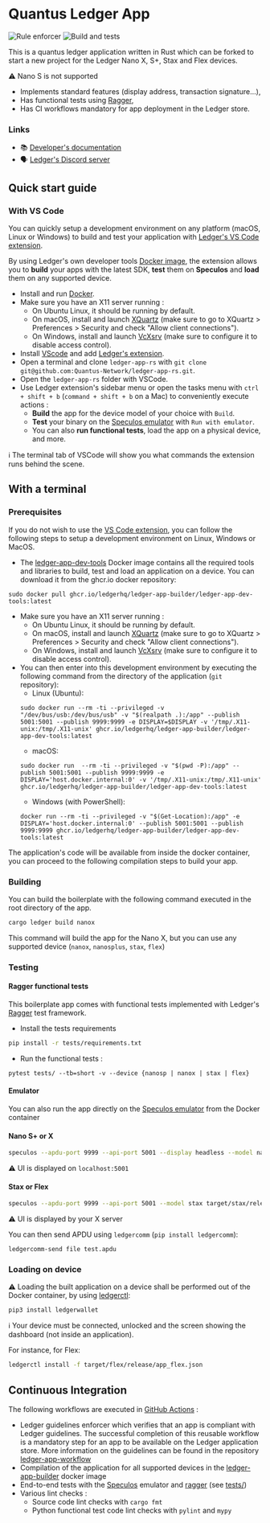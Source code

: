 # Quantus Ledger App

![Rule enforcer](https://github.com/LedgerHQ/ledger-app-rs/actions/workflows/guidelines_enforcer.yml/badge.svg) ![Build and tests](https://github.com/LedgerHQ/ledger-app-rs/actions/workflows/build_and_functional_tests.yml/badge.svg)

This is a quantus ledger application written in Rust which can be forked to start a new project for the Ledger Nano X, S+, Stax and Flex devices.

:warning: Nano S is not supported

* Implements standard features (display address, transaction signature...),
* Has functional tests using [Ragger](https://github.com/Quantus-Network/ragger),
* Has CI workflows mandatory for app deployment in the Ledger store.

### Links

* 📚 [Developer's documentation](https://developers.ledger.com/)<br/>
* 🗣️ [Ledger's Discord server](https://discord.gg/Ledger)

## Quick start guide

### With VS Code

You can quickly setup a development environment on any platform (macOS, Linux or Windows) to build and test your application with [Ledger's VS Code extension](https://marketplace.visualstudio.com/items?itemName=LedgerHQ.ledger-dev-tools).

By using Ledger's own developer tools [Docker image](https://github.com/LedgerHQ/ledger-app-builder/pkgs/container/ledger-app-builder%2Fledger-app-dev-tools), the extension allows you to **build** your apps with the latest SDK, **test** them on **Speculos** and **load** them on any supported device.

* Install and run [Docker](https://www.docker.com/products/docker-desktop/).
* Make sure you have an X11 server running :
  * On Ubuntu Linux, it should be running by default.
  * On macOS, install and launch [XQuartz](https://www.xquartz.org/) (make sure to go to XQuartz > Preferences > Security and check "Allow client connections").
  * On Windows, install and launch [VcXsrv](https://sourceforge.net/projects/vcxsrv/) (make sure to configure it to disable access control).
* Install [VScode](https://code.visualstudio.com/download) and add [Ledger's extension](https://marketplace.visualstudio.com/items?itemName=LedgerHQ.ledger-dev-tools).
* Open a terminal and clone `ledger-app-rs` with `git clone git@github.com:Quantus-Network/ledger-app-rs.git`.
* Open the `ledger-app-rs` folder with VSCode.
* Use Ledger extension's sidebar menu or open the tasks menu with `ctrl + shift + b` (`command + shift + b` on a Mac) to conveniently execute actions :
  * **Build** the app for the device model of your choice with `Build`.
  * **Test** your binary on the [Speculos emulator](https://github.com/LedgerHQ/speculos) with `Run with emulator`.
  * You can also **run functional tests**, load the app on a physical device, and more.

ℹ️ The terminal tab of VSCode will show you what commands the extension runs behind the scene.

## With a terminal

### Prerequisites

If you do not wish to use the [VS Code extension](#with-vs-code), you can follow the following steps to setup a development environment on Linux, Windows or MacOS.

* The [ledger-app-dev-tools](https://github.com/LedgerHQ/ledger-app-builder/pkgs/container/ledger-app-builder%2Fledger-app-dev-tools) Docker image contains all the required tools and libraries to build, test and load an application on a device. You can download it from the ghcr.io docker repository:
```shell
sudo docker pull ghcr.io/ledgerhq/ledger-app-builder/ledger-app-dev-tools:latest
```
* Make sure you have an X11 server running :
  * On Ubuntu Linux, it should be running by default.
  * On macOS, install and launch [XQuartz](https://www.xquartz.org/) (make sure to go to XQuartz > Preferences > Security and check "Allow client connections").
  * On Windows, install and launch [VcXsrv](https://sourceforge.net/projects/vcxsrv/) (make sure to configure it to disable access control).
* You can then enter into this development environment by executing the following command from the directory of the application (`git` repository):
  * Linux (Ubuntu): 
  ```shell
  sudo docker run --rm -ti --privileged -v "/dev/bus/usb:/dev/bus/usb" -v "$(realpath .):/app" --publish 5001:5001 --publish 9999:9999 -e DISPLAY=$DISPLAY -v '/tmp/.X11-unix:/tmp/.X11-unix' ghcr.io/ledgerhq/ledger-app-builder/ledger-app-dev-tools:latest
  ```
  * macOS:
  ```shell
  sudo docker run  --rm -ti --privileged -v "$(pwd -P):/app" --publish 5001:5001 --publish 9999:9999 -e DISPLAY='host.docker.internal:0' -v '/tmp/.X11-unix:/tmp/.X11-unix' ghcr.io/ledgerhq/ledger-app-builder/ledger-app-dev-tools:latest
  ```
  * Windows (with PowerShell):
  ```shell
  docker run --rm -ti --privileged -v "$(Get-Location):/app" -e DISPLAY='host.docker.internal:0' --publish 5001:5001 --publish 9999:9999 ghcr.io/ledgerhq/ledger-app-builder/ledger-app-dev-tools:latest
  ```

The application's code will be available from inside the docker container, you can proceed to the following compilation steps to build your app.

### Building

You can build the boilerplate with the following command executed in the root directory of the app.
```bash
cargo ledger build nanox
```
This command will build the app for the Nano X, but you can use any supported device (`nanox`, `nanosplus`, `stax`, `flex`)

### Testing
#### Ragger functional tests
This boilerplate app comes with functional tests implemented with Ledger's [Ragger](https://github.com/LedgerHQ/ragger) test framework.

* Install the tests requirements
```bash
pip install -r tests/requirements.txt 
```
* Run the functional tests :

```shell
pytest tests/ --tb=short -v --device {nanosp | nanox | stax | flex}
```
#### Emulator
You can also run the app directly on the [Speculos emulator](https://github.com/LedgerHQ/speculos) from the Docker container
#### Nano S+ or X
```bash
speculos --apdu-port 9999 --api-port 5001 --display headless --model nanosp target/nanosplus/release/ledger-app-rs
```
:warning: UI is displayed on `localhost:5001`
#### Stax or Flex
```bash
speculos --apdu-port 9999 --api-port 5001 --model stax target/stax/release/ledger-app-rs
```
:warning: UI is displayed by your X server

You can then send APDU using `ledgercomm` (`pip install ledgercomm`):
```
ledgercomm-send file test.apdu
```
### Loading on device
:warning: Loading the built application on a device shall be performed out of the Docker container, by using [ledgerctl](https://github.com/LedgerHQ/ledgerctl):
```shell
pip3 install ledgerwallet
````
ℹ️ Your device must be connected, unlocked and the screen showing the dashboard (not inside an application). 

For instance, for Flex:
```bash
ledgerctl install -f target/flex/release/app_flex.json
```

## Continuous Integration
The following workflows are executed in [GitHub Actions](https://github.com/features/actions) :

* Ledger guidelines enforcer which verifies that an app is compliant with Ledger guidelines. The successful completion of this reusable workflow is a mandatory step for an app to be available on the Ledger application store. More information on the guidelines can be found in the repository [ledger-app-workflow](https://github.com/LedgerHQ/ledger-app-workflows)
* Compilation of the application for all supported devices in the [ledger-app-builder](https://github.com/LedgerHQ/ledger-app-builder) docker image
* End-to-end tests with the [Speculos](https://github.com/LedgerHQ/speculos) emulator and [ragger](https://github.com/LedgerHQ/ragger) (see [tests/](tests/))
* Various lint checks :
  * Source code lint checks with `cargo fmt`
  * Python functional test code lint checks with `pylint` and `mypy`